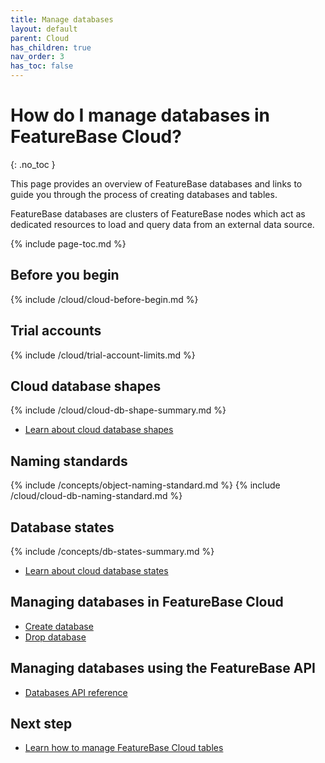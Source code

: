 ```yaml
---
title: Manage databases
layout: default
parent: Cloud
has_children: true
nav_order: 3
has_toc: false
---
```


# How do I manage databases in FeatureBase Cloud?
{: .no_toc }

This page provides an overview of FeatureBase databases and links to guide you through the process of creating databases and tables.

FeatureBase databases are clusters of FeatureBase nodes which act as dedicated resources to load and query data from an external data source.

{% include page-toc.md %}

## Before you begin

{% include /cloud/cloud-before-begin.md %}

## Trial accounts

{% include /cloud/trial-account-limits.md %}

## Cloud database shapes

{% include /cloud/cloud-db-shape-summary.md %}

* [Learn about cloud database shapes](/docs/cloud/cloud-databases/cloud-db-shape)

## Naming standards

{% include /concepts/object-naming-standard.md %}
{% include /cloud/cloud-db-naming-standard.md %}

## Database states

{% include /concepts/db-states-summary.md %}

* [Learn about cloud database states](/docs/cloud/cloud-databases/cloud-db-states)

## Managing databases in FeatureBase Cloud

* [Create database](/docs/cloud/cloud-databases/cloud-db-create)
* [Drop database](/docs/cloud/cloud-databases/cloud-db-delete)

## Managing databases using the FeatureBase API

* [Databases API reference](https://api-docs-featurebase-cloud.redoc.ly/v2#tag/Databases)

## Next step

* [Learn how to manage FeatureBase Cloud tables](/docs/cloud/cloud-tables/cloud-table-manage)
